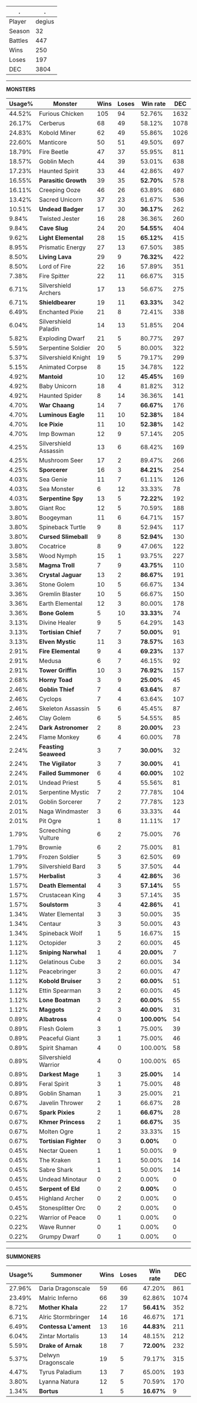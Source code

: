 .|.
|-|-
Player|degius
Season|32
Battles|447
Wins|250
Loses|197
DEC|3804

---
**MONSTERS**

Usage%|Monster|Wins|Loses|Win rate|DEC|
-|-|-|-|-|-|
44.52%|Furious Chicken|105|94|52.76%|1632|
26.17%|Cerberus|68|49|58.12%|1078|
24.83%|Kobold Miner|62|49|55.86%|1026|
22.60%|Manticore|50|51|49.50%|697|
18.79%|Fire Beetle|47|37|55.95%|811|
18.57%|Goblin Mech|44|39|53.01%|638|
17.23%|Haunted Spirit|33|44|42.86%|497|
16.55%|**Parasitic Growth**|39|35|**52.70%**|578|
16.11%|Creeping Ooze|46|26|63.89%|680|
13.42%|Sacred Unicorn|37|23|61.67%|536|
10.51%|**Undead Badger**|17|30|**36.17%**|262|
9.84%|Twisted Jester|16|28|36.36%|260|
9.84%|**Cave Slug**|24|20|**54.55%**|404|
9.62%|**Light Elemental**|28|15|**65.12%**|415|
8.95%|Prismatic Energy|27|13|67.50%|385|
8.50%|**Living Lava**|29|9|**76.32%**|422|
8.50%|Lord of Fire|22|16|57.89%|351|
7.38%|Fire Spitter|22|11|66.67%|315|
6.71%|Silvershield Archers|17|13|56.67%|275|
6.71%|**Shieldbearer**|19|11|**63.33%**|342|
6.49%|Enchanted Pixie|21|8|72.41%|338|
6.04%|Silvershield Paladin|14|13|51.85%|204|
5.82%|Exploding Dwarf|21|5|80.77%|297|
5.59%|Serpentine Soldier|20|5|80.00%|322|
5.37%|Silvershield Knight|19|5|79.17%|299|
5.15%|Animated Corpse|8|15|34.78%|122|
4.92%|**Mantoid**|10|12|**45.45%**|169|
4.92%|Baby Unicorn|18|4|81.82%|312|
4.92%|Haunted Spider|8|14|36.36%|141|
4.70%|**War Chaang**|14|7|**66.67%**|176|
4.70%|**Luminous Eagle**|11|10|**52.38%**|184|
4.70%|**Ice Pixie**|11|10|**52.38%**|142|
4.70%|Imp Bowman|12|9|57.14%|205|
4.25%|Silvershield Assassin|13|6|68.42%|169|
4.25%|Mushroom Seer|17|2|89.47%|266|
4.25%|**Sporcerer**|16|3|**84.21%**|254|
4.03%|Sea Genie|11|7|61.11%|126|
4.03%|Sea Monster|6|12|33.33%|78|
4.03%|**Serpentine Spy**|13|5|**72.22%**|192|
3.80%|Giant Roc|12|5|70.59%|188|
3.80%|Boogeyman|11|6|64.71%|157|
3.80%|Spineback Turtle|9|8|52.94%|117|
3.80%|**Cursed Slimeball**|9|8|**52.94%**|130|
3.80%|Cocatrice|8|9|47.06%|122|
3.58%|Wood Nymph|15|1|93.75%|227|
3.58%|**Magma Troll**|7|9|**43.75%**|110|
3.36%|**Crystal Jaguar**|13|2|**86.67%**|191|
3.36%|Stone Golem|10|5|66.67%|134|
3.36%|Gremlin Blaster|10|5|66.67%|150|
3.36%|Earth Elemental|12|3|80.00%|178|
3.36%|**Bone Golem**|5|10|**33.33%**|74|
3.13%|Divine Healer|9|5|64.29%|143|
3.13%|**Tortisian Chief**|7|7|**50.00%**|91|
3.13%|**Elven Mystic**|11|3|**78.57%**|163|
2.91%|**Fire Elemental**|9|4|**69.23%**|137|
2.91%|Medusa|6|7|46.15%|92|
2.91%|**Tower Griffin**|10|3|**76.92%**|157|
2.68%|**Horny Toad**|3|9|**25.00%**|45|
2.46%|**Goblin Thief**|7|4|**63.64%**|87|
2.46%|Cyclops|7|4|63.64%|107|
2.46%|Skeleton Assassin|5|6|45.45%|87|
2.46%|Clay Golem|6|5|54.55%|85|
2.24%|**Dark Astronomer**|2|8|**20.00%**|23|
2.24%|Flame Monkey|6|4|60.00%|78|
2.24%|**Feasting Seaweed**|3|7|**30.00%**|32|
2.24%|**The Vigilator**|3|7|**30.00%**|41|
2.24%|**Failed Summoner**|6|4|**60.00%**|102|
2.01%|Undead Priest|5|4|55.56%|81|
2.01%|Serpentine Mystic|7|2|77.78%|104|
2.01%|Goblin Sorcerer|7|2|77.78%|123|
2.01%|Naga Windmaster|3|6|33.33%|44|
2.01%|Pit Ogre|1|8|11.11%|17|
1.79%|Screeching Vulture|6|2|75.00%|76|
1.79%|Brownie|6|2|75.00%|81|
1.79%|Frozen Soldier|5|3|62.50%|69|
1.79%|Silvershield Bard|3|5|37.50%|44|
1.57%|**Herbalist**|3|4|**42.86%**|36|
1.57%|**Death Elemental**|4|3|**57.14%**|55|
1.57%|Crustacean King|4|3|57.14%|35|
1.57%|**Soulstorm**|3|4|**42.86%**|41|
1.34%|Water Elemental|3|3|50.00%|35|
1.34%|Centaur|3|3|50.00%|43|
1.34%|Spineback Wolf|1|5|16.67%|15|
1.12%|Octopider|3|2|60.00%|45|
1.12%|**Sniping Narwhal**|1|4|**20.00%**|7|
1.12%|Gelatinous Cube|3|2|60.00%|34|
1.12%|Peacebringer|3|2|60.00%|47|
1.12%|**Kobold Bruiser**|3|2|**60.00%**|51|
1.12%|Ettin Spearman|3|2|60.00%|45|
1.12%|**Lone Boatman**|3|2|**60.00%**|55|
1.12%|**Maggots**|2|3|**40.00%**|31|
0.89%|**Albatross**|4|0|**100.00%**|54|
0.89%|Flesh Golem|3|1|75.00%|39|
0.89%|Peaceful Giant|3|1|75.00%|46|
0.89%|Spirit Shaman|4|0|100.00%|58|
0.89%|Silvershield Warrior|4|0|100.00%|65|
0.89%|**Darkest Mage**|1|3|**25.00%**|14|
0.89%|Feral Spirit|3|1|75.00%|48|
0.89%|Goblin Shaman|1|3|25.00%|21|
0.67%|Javelin Thrower|2|1|66.67%|28|
0.67%|**Spark Pixies**|2|1|**66.67%**|28|
0.67%|**Khmer Princess**|2|1|**66.67%**|35|
0.67%|Molten Ogre|1|2|33.33%|15|
0.67%|**Tortisian Fighter**|0|3|**0.00%**|0|
0.45%|Nectar Queen|1|1|50.00%|9|
0.45%|The Kraken|1|1|50.00%|14|
0.45%|Sabre Shark|1|1|50.00%|14|
0.45%|Undead Minotaur|0|2|0.00%|0|
0.45%|**Serpent of Eld**|0|2|**0.00%**|0|
0.45%|Highland Archer|0|2|0.00%|0|
0.45%|Stonesplitter Orc|0|2|0.00%|0|
0.22%|Warrior of Peace|0|1|0.00%|0|
0.22%|Wave Runner|0|1|0.00%|0|
0.22%|Grumpy Dwarf|0|1|0.00%|0|

---
**SUMMONERS**

Usage%|Summoner|Wins|Loses|Win rate|DEC|
-|-|-|-|-|-|
27.96%|Daria Dragonscale|59|66|47.20%|861|
23.49%|Malric Inferno|66|39|62.86%|1074|
8.72%|**Mother Khala**|22|17|**56.41%**|352|
6.71%|Alric Stormbringer|14|16|46.67%|171|
6.49%|**Contessa L'ament**|13|16|**44.83%**|211|
6.04%|Zintar Mortalis|13|14|48.15%|212|
5.59%|**Drake of Arnak**|18|7|**72.00%**|232|
5.37%|Delwyn Dragonscale|19|5|79.17%|315|
4.47%|Tyrus Paladium|13|7|65.00%|193|
3.80%|Lyanna Natura|12|5|70.59%|170|
1.34%|**Bortus**|1|5|**16.67%**|9|

